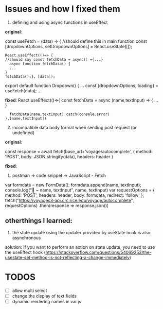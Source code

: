# Issues and how I fixed them
1. defining and using async functions in useEffect

**original**: 

const useFetch = (data) => {
    //should define this in main function
    const [dropdownOptions, setDropdownOptions] = React.useState([]);


    React.useEffect(()=> {
    //should say const fetchData = async() ={...}
      async function fetchData() {
      ...
    }
    fetchData();}, [data]);

export default function Dropdown() {
 ...
  const {dropdownOptions, loading} = useFetch(data);
  ...


**fixed**: 
React.useEffect(()=>{
      const fetchData = async (name,textInput) => {
        ...
      }

      fetchData(name,textInput).catch(console.error)
    },[name,textInput])

2. incompatible data body format when sending post request (or undefined)

**original**: 

 const response = await fetch(base_url+'voyage/autocomplete', 
      { 
          method: 'POST', 
          body: JSON.stringify(data),
          headers: header
      }


**fixed**: 
1.  postman -> code snippet -> JavaScript - Fetch


var formdata = new FormData();
        formdata.append(name, textInput);
        console.log("🚀 ~ name, textInput", name, textInput)
        var requestOptions = {
            method: 'POST',
            headers: header,
            body: formdata,
            redirect: 'follow'
        };
        fetch("https://voyages3-api.crc.rice.edu/voyage/autocomplete", requestOptions)
        .then(response => response.json())


## otherthings I learned:
1. the state update using the updater provided by useState hook is also asynchronous

solution: If you want to perform an action on state update, you need to use the useEffect hook (https://stackoverflow.com/questions/54069253/the-usestate-set-method-is-not-reflecting-a-change-immediately)


# TODOS
- [ ]  allow multi select 
- [ ] change the display of text fields 
- [ ] dynamic rendering names in var.js 
